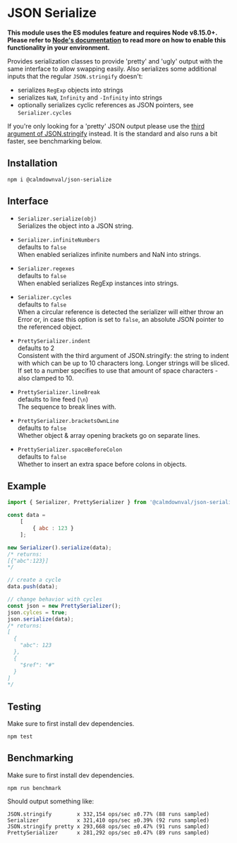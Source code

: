 # JSON Serialize
**This module uses the ES modules feature and requires Node v8.15.0+.
Please refer to [Node's documentation](https://nodejs.org/api/esm.html#esm_enabling) to read
more on how to enable this functionality in your environment.**

Provides serialization classes to provide 'pretty' and 'ugly' output with the same interface to allow swapping easily. Also serializes some additional inputs that the regular `JSON.stringify` doesn't:

- serializes `RegExp` objects into strings
- serializes `NaN`, `Infinity` and `-Infinity` into strings
- optionally serializes cyclic references as JSON pointers, see `Serializer.cycles`

If you're only looking for a 'pretty' JSON output please use the [third argument of JSON.stringify](https://developer.mozilla.org/en-US/docs/Web/JavaScript/Reference/Global_Objects/JSON/stringify#Parameters) instead. It is the standard and also runs a bit faster, see benchmarking below.

## Installation
```
npm i @calmdownval/json-serialize
```

## Interface

- `Serializer.serialize(obj)`  
Serializes the object into a JSON string.

- `Serializer.infiniteNumbers`  
defaults to `false`  
When enabled serializes infinite numbers and NaN into strings.

- `Serializer.regexes`  
defaults to `false`  
When enabled serializes RegExp instances into strings.

- `Serializer.cycles`  
defaults to `false`  
When a circular reference is detected the serializer will either throw an Error
or, in case this option is set to `false`, an absolute JSON pointer to the referenced object.

- `PrettySerializer.indent`  
defaults to 2  
Consistent with the third argument of JSON.stringify: the string to indent with which
can be up to 10 characters long. Longer strings will be sliced. If set to a number
specifies to use that amount of space characters - also clamped to 10.

- `PrettySerializer.lineBreak`  
defaults to line feed (`\n`)  
The sequence to break lines with.

- `PrettySerializer.bracketsOwnLine`  
defaults to `false`  
Whether object & array opening brackets go on separate lines.

- `PrettySerializer.spaceBeforeColon`  
defaults to `false`  
Whether to insert an extra space before colons in objects.

## Example
```js
import { Serializer, PrettySerializer } from '@calmdownval/json-serialize';

const data =
    [
        { abc : 123 }
    ];

new Serializer().serialize(data);
/* returns:
[{"abc":123}]
*/

// create a cycle
data.push(data);

// change behavior with cycles
const json = new PrettySerializer();
json.cylces = true;
json.serialize(data);
/* returns:
[
  {
    "abc": 123
  },
  {
    "$ref": "#"
  }
]
*/
```

## Testing
Make sure to first install dev dependencies.
```
npm test
```

## Benchmarking
Make sure to first install dev dependencies.
```
npm run benchmark
```
Should output something like:
```
JSON.stringify        x 332,154 ops/sec ±0.77% (88 runs sampled)
Serializer            x 321,410 ops/sec ±0.39% (92 runs sampled)
JSON.stringify pretty x 293,668 ops/sec ±0.47% (91 runs sampled)
PrettySerializer      x 281,292 ops/sec ±0.47% (89 runs sampled)
```
